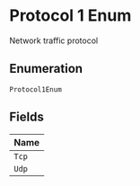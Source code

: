 
# Protocol 1 Enum

Network traffic protocol

## Enumeration

`Protocol1Enum`

## Fields

| Name |
|  --- |
| `Tcp` |
| `Udp` |

